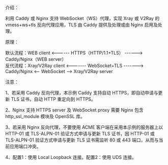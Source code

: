 介绍：

利用 Caddy 或 Nginx 支持 WebSocket（WS）代理，实现 Xray 或 V2Ray 的 vmess+ws+tls 反向代理应用，TLS 由 Caddy 提供及处理或由 Nginx 启用及处理。

原理：

默认流程：WEB client <------ HTTPS（HTTP/1.1+TLS） ------> Caddy/Nginx（WEB server）  
反代流程：Xray/V2Ray client <------- WebSocket+TLS -------> Caddy/Nginx <-- WebSocket --> Xray/V2Ray server

注意：

1、若采用 Caddy 反向代理，本示例 Caddy 支持自动 HTTPS，即自动申请与更新 TLS 证书，自动 HTTP 重定向到 HTTPS。

2、Nginx 支持 HTTPS server 及 WebSocket proxy 需要 Nginx 包含 http_ssl_module 模块及 OpenSSL 库。

3、若采用 Nginx 反向代理，不要使用 ACME 客户端在采用本示例的服务器上以 HTTP-01 或 TLS-ALPN-01 验证方式申请与更新 TLS 证书，因 HTTP-01 或 TLS-ALPN-01 验证方式申请与更新 TLS 证书需监听 80 或 443 端口，从而与当前应用端口冲突。

4、配置1：使用 Local Loopback 连接。配置2：使用 UDS 连接。
